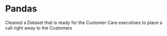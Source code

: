 # Pandas
Cleaned a Dataset that is ready for the Customer Care executives to place a call right away to the Customers
